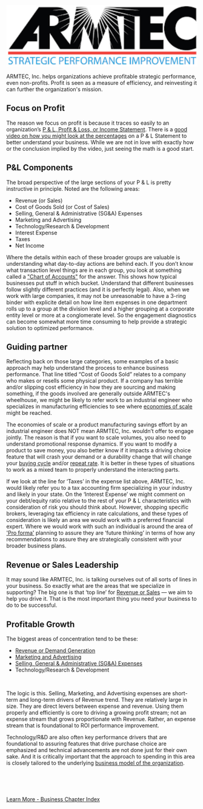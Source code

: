 
<img src="../assets/images/ARMTEC Logo Medium+.png"  width="750">

ARMTEC, Inc. helps organizations achieve profitable strategic performance, even non-profits. Profit is seen as a measure of efficiency, and reinvesting it can further the organization's mission.

## Focus on Profit

The reason we focus on profit is because it traces so easily to an organization’s [P & L, Profit & Loss, or Income Statement](https://corporatefinanceinstitute.com/resources/accounting/profit-and-loss-statement-pl/).  There is a [good video on how you might look at the percentages](https://www.youtube.com/watch?v=HUnifB9Ot90) on a P & L Statement to better understand your business.  While we are not in love with exactly how or the conclusion implied by the video, just seeing the math is a good start.

## P&L Components
The broad perspective of the large sections of your P & L is pretty instructive in principle.  Noted are the following areas: 

  - Revenue (or Sales)
  - Cost of Goods Sold (or Cost of Sales)
  - Selling, General & Administrative (SG&A) Expenses
  - Marketing and Advertising
  - Technology/Research & Development
  - Interest Expense
  - Taxes
  - Net Income


Where the details within each of these broader groups are valuable is understanding what day-to-day actions are behind each.  If you don’t know what transaction level things are in each group, you look at something called a ["Chart of Accounts"](https://www.accountingcoach.com/chart-of-accounts/explanation/2) for the answer.  This shows how typical businesses put stuff in which bucket.  Understand that different businesses follow slightly different practices (and it is perfectly legal).   Also, when we work with large companies, it may not be unreasonable to have a 3-ring binder with explicite detail on how line item expenses in one department rolls up to a group at the division level and a higher grouping at a corporate entity level or more at a conglomerate level.  So the engagement diagnostics can become somewhat more time consuming to help provide a strategic solution to optimized performance.

## Guiding partner
Reflecting back on those large categories, some examples of a basic approach may help understand the process to enhance business performance.  That line titled “Cost of Goods Sold” relates to a company who makes or resells some physical product.  If a company has terrible and/or slipping cost efficiency in how they are sourcing and making something, if the goods involved are generally outside ARMTEC's wheelhouse, we might be likely to refer work to an industrial engineer who specializes in manufacturing efficiencies to see where [economies of scale](https://www.investopedia.com/terms/e/economiesofscale.asp#:~:text=Investopedia%20%2F%20Mira%20Norian-,What%20Are%20Economies%20of%20Scale%3F,a%20larger%20number%20of%20goods.) might be reached. 

The economies of scale or a product manufacturing savings effort by an industrial engineer does NOT mean ARMTEC, Inc. wouldn’t offer to engage jointly.  The reason is that if you want to scale volumes, you also need to understand promotional response dynamics.  If you want to modify a product to save money, you also better know if it impacts a driving choice feature that will crash your demand or a durability change that will change your [buying cycle](https://www.forentrepreneurs.com/buying-cycle-and-triggers) and/or [repeat rate](https://www.glew.io/guides/calculate-repeat-purchase-rate).   It is better in these types of situations to work as a mixed team to properly understand the interacting parts.

If we look at the line for ‘Taxes’ in the expense list above, ARMTEC, Inc. would likely refer you to a tax accounting firm specializing in your industry and likely in your state.  On the ‘Interest Expense’ we might comment on your debt/equity ratio relative to the rest of your P & L characteristics with consideration of risk you should think about.  However, shopping specific brokers, leveraging tax efficiency in rate calculations, and these types of consideration is likely an area we would work with a preferred financial expert.  Where we would work with such an individual is around the area of ['Pro forma'](https://www.accountingtools.com/articles/what-are-pro-forma-financial-statements.html#:~:text=Pro%20forma%20financial%20statements%20are,may%20occur%20in%20the%20future.) planning to assure they are ‘future thinking’ in terms of how any recommendations to assure they are strategically consistent with your broader business plans.  

## Revenue or Sales Leadership

It may sound like ARMTEC, Inc. is talking ourselves out of all sorts of lines in your business.  So exactly what are the areas that we specialize in supporting?  The big one is that ‘top line’ for [Revenue or Sales](../business/demand.md) — we aim to help you drive it. That is the most important thing you need your business to do to be successful.  


## Profitable Growth

The biggest areas of concentration tend to be these:
 
   - [Revenue or Demand Generation](../business/demand.md)
   - [Marketing and Advertising](../business/adpromo.md)
   - [Selling, General & Administrative (SG&A) Expenses](../business/selling.md)
   - Technology/Research & Development
<br>

The logic is this.  Selling, Marketing, and Advertising expenses are short-term and long-term drivers of Revenue trend.   They are relatively large in size.  They are direct levers between expense and revenue.  Using them properly and efficiently is core to driving a growing profit stream; not an expense stream that grows proportionate with Revenue.  Rather, an expense stream that is foundational to ROI performance improvement.

Technology/R&D are also often key performance drivers that are foundational to assuring features that drive purchase choice are emphasized and technical advancements are not done just for their own sake.  And it is critically important that the approach to spending in this area is closely tailored to the underlying [business model of the organization](../business/models.md).


<br>
<br>
<br>

[Learn More - Business Chapter Index](../chapters.md#business)
